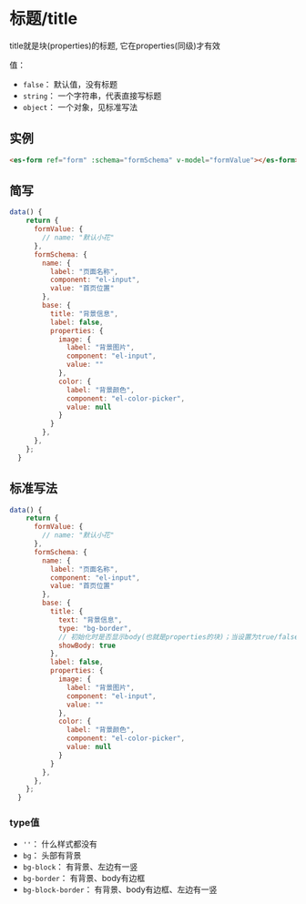 # 标题/title

title就是块(properties)的标题, 它在properties(同级)才有效

值：
- `false`： 默认值，没有标题
- `string`： 一个字符串，代表直接写标题
- `object`： 一个对象，见标准写法

## 实例
```html
<es-form ref="form" :schema="formSchema" v-model="formValue"></es-form>
```

## 简写

```js
data() {
    return {
      formValue: {
        // name: "默认小花"
      },
      formSchema: {
        name: {
          label: "页面名称",
          component: "el-input",
          value: "首页位置"
        },
        base: {
          title: "背景信息",
          label: false,
          properties: {
            image: {
              label: "背景图片",
              component: "el-input",
              value: ""
            },
            color: {
              label: "背景颜色",
              component: "el-color-picker",
              value: null
            }
          }
        },
      },
    };
  }
```

## 标准写法

```js
data() {
    return {
      formValue: {
        // name: "默认小花"
      },
      formSchema: {
        name: {
          label: "页面名称",
          component: "el-input",
          value: "首页位置"
        },
        base: {
          title: {
            text: "背景信息",
            type: "bg-border",
            // 初始化时是否显示body(也就是properties的块)；当设置为true/false时，会打开切换按钮；默认为true, 但切换按钮不打开；
            showBody: true   
          },
          label: false,
          properties: {
            image: {
              label: "背景图片",
              component: "el-input",
              value: ""
            },
            color: {
              label: "背景颜色",
              component: "el-color-picker",
              value: null
            }
          }
        },
      },
    };
  }
```

### type值
- `''`： 什么样式都没有
- `bg`： 头部有背景
- `bg-block`： 有背景、左边有一竖
- `bg-border`： 有背景、body有边框
- `bg-block-border`： 有背景、body有边框、左边有一竖


